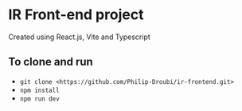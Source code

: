 # IR Front-end project

Created using React.js, Vite and Typescript

## To clone and run

- `git clone <https://github.com/Philip-Droubi/ir-frontend.git>`
- `npm install`
- `npm run dev`
